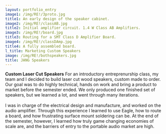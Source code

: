 ```yaml
---
layout: portfolio_entry
image1: /img/RE!/3proto.jpg
title1: An early design of the speaker cabinet.
image2: /img/RE!/classAB.jpg
title2: Initial amplifier circuit. 1.4 W Class AB Amplifiers.
image3: /img/RE!/board.jpg
title3: Routing for a SMT Class D Amplifier Board.
image4: /img/RE!/classDAmp.jpg
title4: A fully assembled board.
l_title: Marketing Custom Speakers
image: /img/RE!/bothspeakers.jpg
title: JANG Speakers
---
```

<strong class="s_title">Custom Laser Cut Speakers</strong>
For an introductory entreprenurship class, my team and I decided to build laser cut wood speakers, custom made to order. Our goal was to do highly technical, hands on work and bring a product to market before the semester ended. We only produced one finished set of speakers, but we learned a lot, and went through many iterations. <br/><br/>
I was in charge of the electrical design and manufacture, and worked on the audio amplifier. Through this experience I learned to use Eagle, how to route a board, and how frustrating surface mount soldering can be. At the end of the semester, however, I learned how truly game changing economies of scale are, and the barriers of entry to the portable audio market are high.
